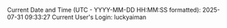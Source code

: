 Current Date and Time (UTC - YYYY-MM-DD HH:MM:SS formatted): 2025-07-31 09:33:27
Current User's Login: luckyaiman
